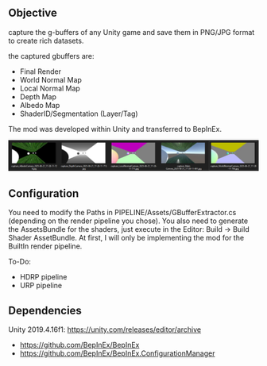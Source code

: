 ## Objective

capture the g-buffers of any Unity game and save them in PNG/JPG format to create rich datasets.

the captured gbuffers are:
- Final Render
- World Normal Map
- Local Normal Map
- Depth Map
- Albedo Map
- ShaderID/Segmentation (Layer/Tag)

The mod was developed within Unity and transferred to BepInEx.

![alt text](readme_images/gbuffers.png)

## Configuration

You need to modify the Paths in PIPELINE/Assets/GBufferExtractor.cs (depending on the render pipeline you chose). 
You also need to generate the AssetsBundle for the shaders, just execute in the Editor: Build -> Build Shader AssetBundle. 
At first, I will only be implementing the mod for the BuiltIn render pipeline.

To-Do:
- HDRP pipeline
- URP pipeline

## Dependencies

Unity 2019.4.16f1: https://unity.com/releases/editor/archive

- https://github.com/BepInEx/BepInEx
- https://github.com/BepInEx/BepInEx.ConfigurationManager
